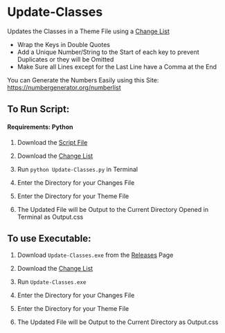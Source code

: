 # Update-Classes
Updates the Classes in a Theme File using a [Change List](https://github.com/SyndiShanX/Update-Classes/blob/main/Changes.txt)

- Wrap the Keys in Double Quotes
- Add a Unique Number/String to the Start of each key to prevent Duplicates or they will be Omitted
- Make Sure all Lines except for the Last Line have a Comma at the End

You can Generate the Numbers Easily using this Site: https://numbergenerator.org/numberlist

## To Run Script:

#### Requirements: Python

1. Download the [Script File](https://github.com/SyndiShanX/Update-Classes/blob/main/Update-Classes.py)

2. Download the [Change List](https://raw.githubusercontent.com/SyndiShanX/Update-Classes/main/Changes.txt)

3. Run `python Update-Classes.py` in Terminal

4. Enter the Directory for your Changes File

5. Enter the Directory for your Theme File

6. The Updated File will be Output to the Current Directory Opened in Terminal as Output.css

## To use Executable:

1. Download `Update-Classes.exe` from the [Releases](https://github.com/SyndiShanX/Update-Classes/releases) Page

2. Download the [Change List](https://raw.githubusercontent.com/SyndiShanX/Update-Classes/main/Changes.txt)

3. Run `Update-Classes.exe`

4. Enter the Directory for your Changes File

5. Enter the Directory for your Theme File

6. The Updated File will be Output to the Current Directory as Output.css